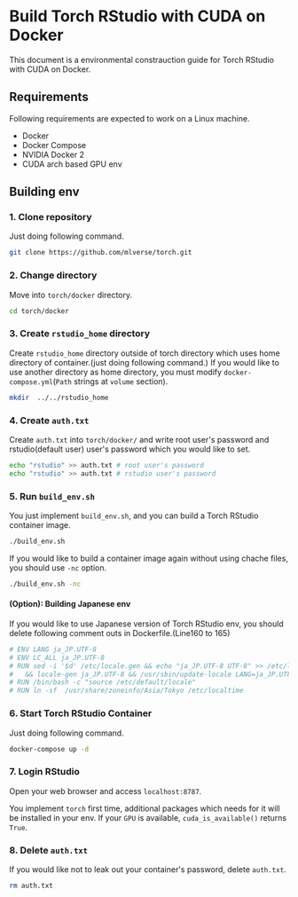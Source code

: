 # Build Torch RStudio with CUDA on Docker
This document is a environmental constrauction guide for Torch RStudio with CUDA on Docker.

## Requirements
Following requirements are expected to work on a Linux machine.
* Docker
* Docker Compose
* NVIDIA Docker 2
* CUDA arch based GPU env

## Building env
### 1. Clone repository
Just doing following command.

```bash
git clone https://github.com/mlverse/torch.git
```

### 2. Change directory
Move into `torch/docker` directory.

```bash
cd torch/docker
```

### 3. Create `rstudio_home` directory
Create `rstudio_home` directory outside of torch directory which uses home directory of container.(just doing following command.) If you would like to use another directory as home directory, you must modify `docker-compose.yml`(`Path` strings at `volume` section).

```bash
mkdir  ../../rstudio_home
```

### 4. Create `auth.txt`
Create `auth.txt` into `torch/docker/` and write root user's password and rstudio(default user) user's password which you would like to set.

```bash
echo "rstudio" >> auth.txt # root user's password
echo "rstudio" >> auth.txt # rstudio user's password
```

### 5. Run `build_env.sh`
You just implement `build_env.sh`, and you can build a Torch RStudio container image.

```bash
./build_env.sh
```

If you would like to build a container image again without using chache files, you should use `-nc` option.

```bash
./build_env.sh -nc
```

#### (Option): Building Japanese env
If you would like to use Japanese version of Torch RStudio env, you should delete following comment outs in Dockerfile.(Line160 to 165)

```Dockerfile
# ENV LANG ja_JP.UTF-8
# ENV LC_ALL ja_JP.UTF-8
# RUN sed -i '$d' /etc/locale.gen && echo "ja_JP.UTF-8 UTF-8" >> /etc/locale.gen \
#   && locale-gen ja_JP.UTF-8 && /usr/sbin/update-locale LANG=ja_JP.UTF-8 LANGUAGE="ja_JP:ja"
# RUN /bin/bash -c "source /etc/default/locale"
# RUN ln -sf  /usr/share/zoneinfo/Asia/Tokyo /etc/localtime
```

### 6. Start Torch RStudio Container
Just doing following command.

```bash
docker-compose up -d
```

### 7. Login RStudio
Open your web browser and access `localhost:8787`.

You implement `torch` first time, additional packages which needs for it will be installed in your env. If your `GPU` is available, `cuda_is_available()` returns `True`.

### 8. Delete `auth.txt`
If you would like not to leak out your container's password, delete `auth.txt`.

```bash
rm auth.txt
```